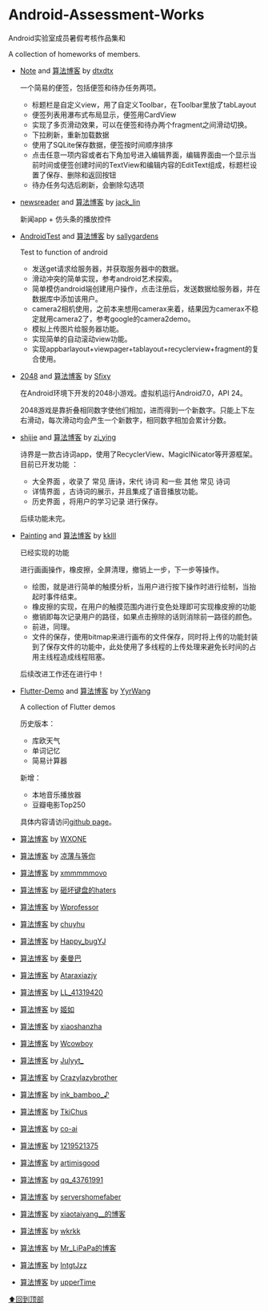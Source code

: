 # Android-Assessment-Works

Android实验室成员暑假考核作品集和

A collection of homeworks of members.

* [Note](https://github.com/dtxdtx/Note) and [算法博客](https://blog.csdn.net/qq_44000076) by [dtxdtx](https://github.com/dtxdtx)

  一个简易的便签，包括便签和待办任务两项。 
  + 标题栏是自定义view，用了自定义Toolbar，在Toolbar里放了tabLayout
  + 便签列表用瀑布式布局显示，便签用CardView
  + 实现了多页滑动效果，可以在便签和待办两个fragment之间滑动切换。
  + 下拉刷新，重新加载数据
  + 使用了SQLite保存数据，便签按时间顺序排序
  + 点击任意一项内容或者右下角加号进入编辑界面，编辑界面由一个显示当前时间或便签创建时间的TextView和编辑内容的EditText组成，标题栏设置了保存、删除和返回按钮
  + 待办任务勾选后刷新，会删除勾选项

* [newsreader](https://github.com/lin3713271998/newsreader) and [算法博客](https://blog.csdn.net/qq_41231602) by [jack_lin](https://github.com/lin3713271998)

  新闻app + 仿头条的播放控件

* [AndroidTest](https://github.com/sallygardens/AndroidTest) and [算法博客](https://blog.csdn.net/dujiaosongmu/article/details/100176351) by [sallygardens](https://github.com/sallygardens)

  Test to function of android

  + 发送get请求给服务器，并获取服务器中的数据。
  + 滑动冲突的简单实现，参考android艺术探索。
  + 简单模仿android端创建用户操作，点击注册后，发送数据给服务器，并在数据库中添加该用户。
  + camera2相机使用，之前本来想用camerax来着，结果因为camerax不稳定就用camera2了，参考google的camera2demo。
  + 模拟上传图片给服务器功能。
  + 实现简单的自动滚动view功能。
  + 实现appbarlayout+viewpager+tablayout+recyclerview+fragment的复合使用。

* [2048](https://github.com/Sfixy/-2048) and [算法博客](https://sfixy.github.io/) by [Sfixy](https://github.com/Sfixy)

  在Android环境下开发的2048小游戏。虚拟机运行Android7.0，API 24。
  
  2048游戏是靠折叠相同数字使他们相加，进而得到一个新数字。只能上下左右滑动，每次滑动均会产生一个新数字，相同数字相加会累计分数。

* [shijie](https://github.com/punk1/shijie) and [算法博客](https://github.com/punk1/kaohe) by [zj_ying](https://github.com/punk1)

  诗界是一款古诗词app，使用了RecyclerView、MagicINicator等开源框架。目前已开发功能 ：
  
  + 大全界面 ，收录了 常见 唐诗，宋代 诗词 和一些 其他 常见 诗词
  + 详情界面 ，古诗词的展示，并且集成了语音播放功能。
  + 历史界面 ，将用户的学习记录 进行保存。
  
  后续功能未完。

* [Painting](https://github.com/kklll/Painting) and [算法博客](https://github.com/kklll/StudyNode/blob/master/%E7%AE%97%E6%B3%95/%E7%AE%97%E6%B3%95.md) by [kklll](https://github.com/kklll)

  已经实现的功能

  进行画画操作，橡皮擦，全屏清理，撤销上一步，下一步等操作。
  + 绘图，就是进行简单的触摸分析，当用户进行按下操作时进行绘制，当抬起时事件结束。
  + 橡皮擦的实现，在用户的触摸范围内进行变色处理即可实现橡皮擦的功能
  + 撤销即每次记录用户的路径，如果点击擦除的话则消除前一路径的颜色。
  + 前进，同理。
  + 文件的保存，使用bitmap来进行画布的文件保存，同时将上传的功能封装到了保存文件的功能中，此处使用了多线程的上传处理来避免长时间的占用主线程造成线程阻塞。

  后续改进工作还在进行中！

* [Flutter-Demo](https://github.com/wanghao15536870732/Flutter-Demo) and [算法博客](https://github.com/wanghao15536870732/StudyNotes/tree/master/%E7%AE%97%E6%B3%95/LeetCode) by [YyrWang](https://github.com/wanghao15536870732)

  A collection of Flutter demos

  历史版本：
  + 库欧天气
  + 单词记忆
  + 简易计算器

  新增：
  + 本地音乐播放器
  + 豆瓣电影Top250

  具体内容请访问[github page](https://github.com/wanghao15536870732/Flutter-Demo/blob/master/README.md)。

* [算法博客](https://github.com/WXONE/BiliBili_NATIONAL-TREASURE_Comment_analysis/tree/master/%E6%9A%91%E5%81%87%E4%BD%9C%E4%B8%9A) by [WXONE](https://github.com/WXONE)

* [算法博客](https://blog.csdn.net/m0_43383082/article/details/100775016) by [凉薄与等你](https://me.csdn.net/m0_43383082)

* [算法博客](https://xmmmmmovo.github.io/2019/09/12/lab-summer-question/) by [xmmmmmovo](https://xmmmmmovo.github.io/about/)
  
* [算法博客](https://blog.csdn.net/weixin_43551575) by [砸坏键盘的haters](https://me.csdn.net/weixin_43551575)

* [算法博客](https://github.com/Wprofessor/Leetcode_Practice) by [Wprofessor](https://github.com/Wprofessor)

* [算法博客](https://github.com/chuyhu/LeetcodePractise) by [chuyhu](https://github.com/chuyhu)

* [算法博客](https://blog.csdn.net/Happy_bugYJ/article/details/100812757) by [Happy_bugYJ](https://blog.csdn.net/Happy_bugYJ)

* [算法博客](https://blog.csdn.net/weixin_43895482/article/details/99680882) by [秦曼巴](https://me.csdn.net/weixin_43895482)

* [算法博客](https://blog.csdn.net/qq_41963701) by [Ataraxiazjy](https://me.csdn.net/qq_41963701)

* [算法博客](https://blog.csdn.net/qq_41319420) by [LL_41319420](https://me.csdn.net/qq_41319420)

* [算法博客](https://blog.csdn.net/qq_43634388/article/details/99339846) by [姬如](https://me.csdn.net/qq_43634388)

* [算法博客](https://github.com/xiaoshanzha/LeetCode/tree/master/Code) by [xiaoshanzha](https://github.com/xiaoshanzha)

* [算法博客](https://blog.wcowboy.cn/archives/) by [Wcowboy](https://blog.wcowboy.cn/)

* [算法博客](https://blog.csdn.net/Julyyt_) by [Julyyt_](https://me.csdn.net/Julyyt_)

* [算法博客](https://blog.csdn.net/qq_40520920) by [Crazylazybrother](https://github.com/Crazylazybrother)

* [算法博客](https://blog.csdn.net/qq_42737011) by [ink_bamboo_♪](https://me.csdn.net/qq_42737011)

* [算法博客](https://dreammemory001.github.io/tags/#LeetCode) by [TkiChus](https://dreammemory001.github.io/)

* [算法博客](https://github.com/co-ai/LeaningVoice/tree/master/MD) by [co-ai](https://github.com/co-ai)

* [算法博客](https://juejin.im/user/5c62ffa16fb9a049ab0e1ad4) by [1219521375](https://juejin.im/user/5c62ffa16fb9a049ab0e1ad4)

* [算法博客](https://github.com/artimisgood/2019-android-) by [artimisgood](https://github.com/artimisgood)

* [算法博客](https://blog.csdn.net/qq_43761991/article/details/100831160) by [qq_43761991](https://me.csdn.net/qq_43761991)

* [算法博客](https://blog.csdn.net/servershomefaber) by [servershomefaber](https://me.csdn.net/servershomefaber)

* [算法博客](https://blog.csdn.net/xiaotaiyang__) by [xiaotaiyang__的博客](https://me.csdn.net/xiaotaiyang__)

* [算法博客](https://github.com/wkrkk/Practice/tree/master/LeetCode) by [wkrkk](https://github.com/wkrkk)

* [算法博客](https://blog.csdn.net/Mr_LiPaPa) by [Mr_LiPaPa的博客](https://blog.csdn.net/Mr_LiPaPa)

* [算法博客](https://blog.csdn.net/IntgtJzz) by [IntgtJzz](https://me.csdn.net/IntgtJzz)

* [算法博客](https://blog.csdn.net/upperTime) by [upperTime](https://me.csdn.net/upperTime)

[⬆回到顶部](#top)
